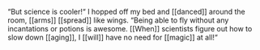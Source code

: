 “But science is cooler!“ I hopped off my bed and [[danced]] around the room, [[arms]] [[spread]] like wings. “Being able to fly without any incantations or potions is awesome. [[When]] scientists figure out how to slow down [[aging]], I [[will]] have no need for [[magic]] at all!“
